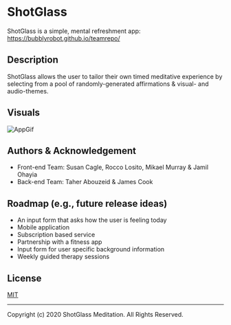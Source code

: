 # ShotGlass

ShotGlass is a simple, mental refreshment app: https://bubblyrobot.github.io/teamrepo/

## Description

ShotGlass allows the user to tailor their own timed meditative experience by selecting from a pool of randomly-generated affirmations & visual- and audio-themes. 

## Visuals

![AppGif](./assets/visuals/sg.gif)

## Authors & Acknowledgement

- Front-end Team:  Susan Cagle, Rocco Losito, Mikael Murray & Jamil Ohayia
- Back-end Team:  Taher Abouzeid & James Cook

## Roadmap (e.g., future release ideas)

- An input form that asks how the user is feeling today  
- Mobile application 
- Subscription based service 
- Partnership with a fitness app 
- Input form for user specific background information 
- Weekly guided therapy sessions

## License

[MIT](https://choosealicense.com/licenses/mit/)

- - -
Copyright (c) 2020 ShotGlass Meditation. All Rights Reserved.
